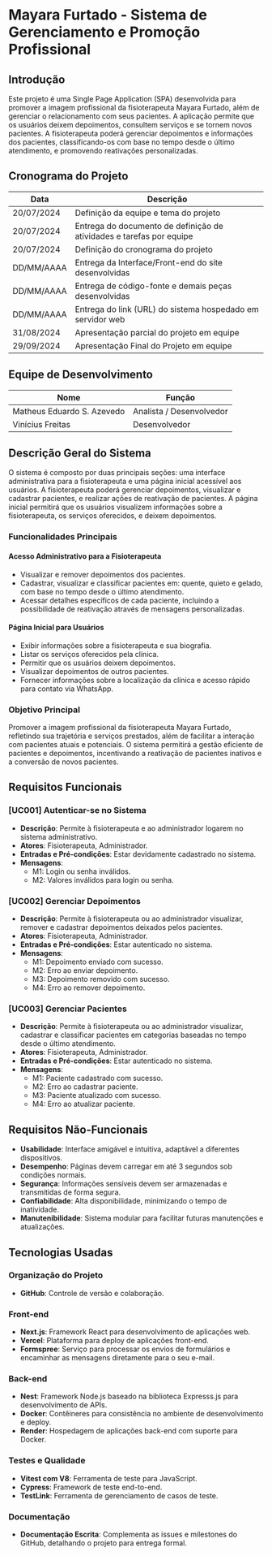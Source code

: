 # Mayara Furtado - Sistema de Gerenciamento e Promoção Profissional

## Introdução

Este projeto é uma Single Page Application (SPA) desenvolvida para promover a imagem profissional da fisioterapeuta Mayara Furtado, além de gerenciar o relacionamento com seus pacientes. A aplicação permite que os usuários deixem depoimentos, consultem serviços e se tornem novos pacientes. A fisioterapeuta poderá gerenciar depoimentos e informações dos pacientes, classificando-os com base no tempo desde o último atendimento, e promovendo reativações personalizadas.

## Cronograma do Projeto

| Data       | Descrição                                                            |
| ---------- | -------------------------------------------------------------------- |
| 20/07/2024 | Definição da equipe e tema do projeto                                |
| 20/07/2024 | Entrega do documento de definição de atividades e tarefas por equipe |
| 20/07/2024 | Definição do cronograma do projeto                                   |
| DD/MM/AAAA | Entrega da Interface/Front-end do site desenvolvidas                 |
| DD/MM/AAAA | Entrega de código-fonte e demais peças desenvolvidas                 |
| DD/MM/AAAA | Entrega do link (URL) do sistema hospedado em servidor web           |
| 31/08/2024 | Apresentação parcial do projeto em equipe                            |
| 29/09/2024 | Apresentação Final do Projeto em equipe                              |

## Equipe de Desenvolvimento

| Nome                       | Função                   |
| -------------------------- | ------------------------ |
| Matheus Eduardo S. Azevedo | Analista / Desenvolvedor |
| Vinícius Freitas           | Desenvolvedor            |

## Descrição Geral do Sistema

O sistema é composto por duas principais seções: uma interface administrativa para a fisioterapeuta e uma página inicial acessível aos usuários. A fisioterapeuta poderá gerenciar depoimentos, visualizar e cadastrar pacientes, e realizar ações de reativação de pacientes. A página inicial permitirá que os usuários visualizem informações sobre a fisioterapeuta, os serviços oferecidos, e deixem depoimentos.

### Funcionalidades Principais

#### Acesso Administrativo para a Fisioterapeuta

- Visualizar e remover depoimentos dos pacientes.
- Cadastrar, visualizar e classificar pacientes em: quente, quieto e gelado, com base no tempo desde o último atendimento.
- Acessar detalhes específicos de cada paciente, incluindo a possibilidade de reativação através de mensagens personalizadas.

#### Página Inicial para Usuários

- Exibir informações sobre a fisioterapeuta e sua biografia.
- Listar os serviços oferecidos pela clínica.
- Permitir que os usuários deixem depoimentos.
- Visualizar depoimentos de outros pacientes.
- Fornecer informações sobre a localização da clínica e acesso rápido para contato via WhatsApp.

### Objetivo Principal

Promover a imagem profissional da fisioterapeuta Mayara Furtado, refletindo sua trajetória e serviços prestados, além de facilitar a interação com pacientes atuais e potenciais. O sistema permitirá a gestão eficiente de pacientes e depoimentos, incentivando a reativação de pacientes inativos e a conversão de novos pacientes.

## Requisitos Funcionais

### [UC001] Autenticar-se no Sistema

- **Descrição**: Permite à fisioterapeuta e ao administrador logarem no sistema administrativo.
- **Atores**: Fisioterapeuta, Administrador.
- **Entradas e Pré-condições**: Estar devidamente cadastrado no sistema.
- **Mensagens**:
  - M1: Login ou senha inválidos.
  - M2: Valores inválidos para login ou senha.

### [UC002] Gerenciar Depoimentos

- **Descrição**: Permite à fisioterapeuta ou ao administrador visualizar, remover e cadastrar depoimentos deixados pelos pacientes.
- **Atores**: Fisioterapeuta, Administrador.
- **Entradas e Pré-condições**: Estar autenticado no sistema.
- **Mensagens**:
  - M1: Depoimento enviado com sucesso.
  - M2: Erro ao enviar depoimento.
  - M3: Depoimento removido com sucesso.
  - M4: Erro ao remover depoimento.

### [UC003] Gerenciar Pacientes

- **Descrição**: Permite à fisioterapeuta ou ao administrador visualizar, cadastrar e classificar pacientes em categorias baseadas no tempo desde o último atendimento.
- **Atores**: Fisioterapeuta, Administrador.
- **Entradas e Pré-condições**: Estar autenticado no sistema.
- **Mensagens**:
  - M1: Paciente cadastrado com sucesso.
  - M2: Erro ao cadastrar paciente.
  - M3: Paciente atualizado com sucesso.
  - M4: Erro ao atualizar paciente.

## Requisitos Não-Funcionais

- **Usabilidade**: Interface amigável e intuitiva, adaptável a diferentes dispositivos.
- **Desempenho**: Páginas devem carregar em até 3 segundos sob condições normais.
- **Segurança**: Informações sensíveis devem ser armazenadas e transmitidas de forma segura.
- **Confiabilidade**: Alta disponibilidade, minimizando o tempo de inatividade.
- **Manutenibilidade**: Sistema modular para facilitar futuras manutenções e atualizações.

## Tecnologias Usadas

### Organização do Projeto

- **GitHub**: Controle de versão e colaboração.

### Front-end

- **Next.js**: Framework React para desenvolvimento de aplicações web.
- **Vercel**: Plataforma para deploy de aplicações front-end.
- **Formspree**: Serviço para processar os envios de formulários e encaminhar as mensagens diretamente para o seu e-mail.

### Back-end

- **Nest**: Framework Node.js baseado na biblioteca Expresss.js para desenvolvimento de APIs.
- **Docker**: Contêineres para consistência no ambiente de desenvolvimento e deploy.
- **Render**: Hospedagem de aplicações back-end com suporte para Docker.

### Testes e Qualidade

- **Vitest com V8**: Ferramenta de teste para JavaScript.
- **Cypress**: Framework de teste end-to-end.
- **TestLink**: Ferramenta de gerenciamento de casos de teste.

### Documentação

- **Documentação Escrita**: Complementa as issues e milestones do GitHub, detalhando o projeto para entrega formal.
